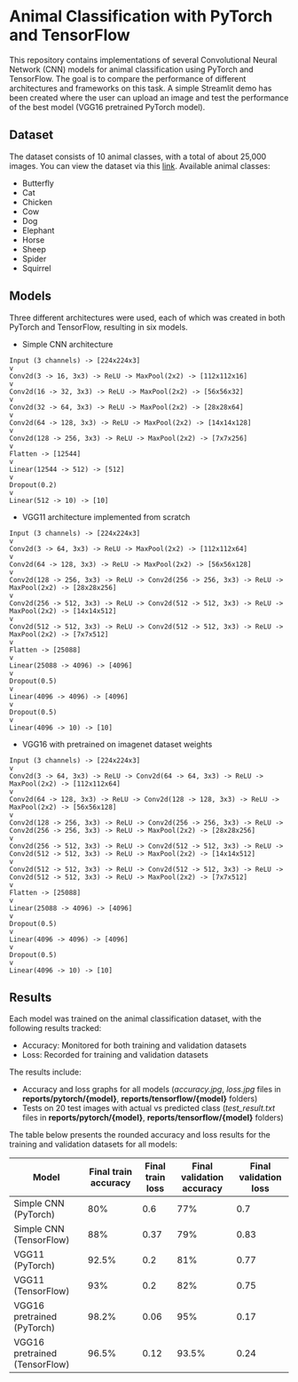 # Animal Classification with PyTorch and TensorFlow
This repository contains implementations of several Convolutional Neural Network (CNN) models for animal classification using PyTorch and TensorFlow. The goal is to compare the performance of different architectures and frameworks on this task.
A simple Streamlit demo has been created where the user can upload an image and test the performance of the best model (VGG16 pretrained PyTorch model).
## Dataset
The dataset consists of 10 animal classes, with a total of about 25,000 images. You can view the dataset via this [link](https://www.kaggle.com/datasets/alessiocorrado99/animals10).
Available animal classes:
+ Butterfly
+ Cat
+ Chicken
+ Cow
+ Dog
+ Elephant
+ Horse
+ Sheep
+ Spider
+ Squirrel
## Models
Three different architectures were used, each of which was created in both PyTorch and TensorFlow, resulting in six models. 
+ Simple CNN architecture
```
Input (3 channels) -> [224x224x3]
v
Conv2d(3 -> 16, 3x3) -> ReLU -> MaxPool(2x2) -> [112x112x16]
v
Conv2d(16 -> 32, 3x3) -> ReLU -> MaxPool(2x2) -> [56x56x32]
v
Conv2d(32 -> 64, 3x3) -> ReLU -> MaxPool(2x2) -> [28x28x64]
v
Conv2d(64 -> 128, 3x3) -> ReLU -> MaxPool(2x2) -> [14x14x128]
v
Conv2d(128 -> 256, 3x3) -> ReLU -> MaxPool(2x2) -> [7x7x256]
v
Flatten -> [12544]
v
Linear(12544 -> 512) -> [512]
v
Dropout(0.2)
v
Linear(512 -> 10) -> [10]
```
+ VGG11 architecture implemented from scratch
```
Input (3 channels) -> [224x224x3]
v
Conv2d(3 -> 64, 3x3) -> ReLU -> MaxPool(2x2) -> [112x112x64]
v
Conv2d(64 -> 128, 3x3) -> ReLU -> MaxPool(2x2) -> [56x56x128]
v
Conv2d(128 -> 256, 3x3) -> ReLU -> Conv2d(256 -> 256, 3x3) -> ReLU -> MaxPool(2x2) -> [28x28x256]
v
Conv2d(256 -> 512, 3x3) -> ReLU -> Conv2d(512 -> 512, 3x3) -> ReLU -> MaxPool(2x2) -> [14x14x512]
v
Conv2d(512 -> 512, 3x3) -> ReLU -> Conv2d(512 -> 512, 3x3) -> ReLU -> MaxPool(2x2) -> [7x7x512]
v
Flatten -> [25088]
v
Linear(25088 -> 4096) -> [4096]
v
Dropout(0.5)
v
Linear(4096 -> 4096) -> [4096]
v
Dropout(0.5)
v
Linear(4096 -> 10) -> [10]
```
+ VGG16 with pretrained on imagenet dataset weights
```
Input (3 channels) -> [224x224x3]
v
Conv2d(3 -> 64, 3x3) -> ReLU -> Conv2d(64 -> 64, 3x3) -> ReLU -> MaxPool(2x2) -> [112x112x64]
v
Conv2d(64 -> 128, 3x3) -> ReLU -> Conv2d(128 -> 128, 3x3) -> ReLU -> MaxPool(2x2) -> [56x56x128]
v
Conv2d(128 -> 256, 3x3) -> ReLU -> Conv2d(256 -> 256, 3x3) -> ReLU -> Conv2d(256 -> 256, 3x3) -> ReLU -> MaxPool(2x2) -> [28x28x256]
v
Conv2d(256 -> 512, 3x3) -> ReLU -> Conv2d(512 -> 512, 3x3) -> ReLU -> Conv2d(512 -> 512, 3x3) -> ReLU -> MaxPool(2x2) -> [14x14x512]
v
Conv2d(512 -> 512, 3x3) -> ReLU -> Conv2d(512 -> 512, 3x3) -> ReLU -> Conv2d(512 -> 512, 3x3) -> ReLU -> MaxPool(2x2) -> [7x7x512]
v
Flatten -> [25088]
v
Linear(25088 -> 4096) -> [4096]
v
Dropout(0.5)
v
Linear(4096 -> 4096) -> [4096]
v
Dropout(0.5)
v
Linear(4096 -> 10) -> [10]
```
## Results
Each model was trained on the animal classification dataset, with the following results tracked:
+ Accuracy: Monitored for both training and validation datasets
+ Loss: Recorded for training and validation datasets

The results include:
+ Accuracy and loss graphs for all models (*accuracy.jpg*, *loss.jpg* files in **reports/pytorch/{model}**, **reports/tensorflow/{model}** folders)
+ Tests on 20 test images with actual vs predicted class (*test_result.txt* files in **reports/pytorch/{model}**, **reports/tensorflow/{model}** folders)

The table below presents the rounded accuracy and loss results for the training and validation datasets for all models:

| Model                         | Final train accuracy | Final train loss | Final validation accuracy | Final validation loss |
|-------------------------------|----------------------|------------------|---------------------------|-----------------------|
| Simple CNN (PyTorch)          | 80%                  | 0.6              | 77%                       | 0.7                   |
| Simple CNN (TensorFlow)       | 88%                  | 0.37             | 79%                       | 0.83                  |
| VGG11 (PyTorch)               | 92.5%                | 0.2              | 81%                       | 0.77                  |
| VGG11 (TensorFlow)            | 93%                  | 0.2              | 82%                       | 0.75                  |
| VGG16 pretrained (PyTorch)    | 98.2%                | 0.06             | 95%                       | 0.17                  |
| VGG16 pretrained (TensorFlow) | 96.5%                | 0.12             | 93.5%                     | 0.24                  |

